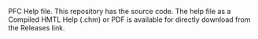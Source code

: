 PFC Help file.  This repository has the source code.  The help file as a Compiled HMTL Help (.chm) or PDF is available for directly download from the Releases link.
